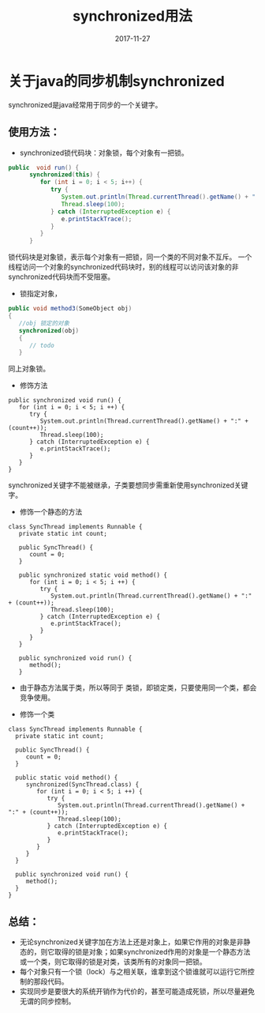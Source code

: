 ﻿---
title: synchronized用法
date: 2017-11-27
categories: java
tags:
- synchronized
---


关于java的同步机制synchronized
=======================

synchronized是java经常用于同步的一个关键字。
<!---begin--->
使用方法：
-----

- synchronized锁代码块：对象锁，每个对象有一把锁。

```java
public  void run() {
      synchronized(this) {
         for (int i = 0; i < 5; i++) {
            try {
               System.out.println(Thread.currentThread().getName() + ":" + (count++));
               Thread.sleep(100);
            } catch (InterruptedException e) {
               e.printStackTrace();
            }
         }
      }
```
锁代码块是对象锁，表示每个对象有一把锁，同一个类的不同对象不互斥。
一个线程访问一个对象的synchronized代码块时，别的线程可以访问该对象的非synchronized代码块而不受阻塞。


- 锁指定对象，

```java
public void method3(SomeObject obj)
{
   //obj 锁定的对象
   synchronized(obj)
   {
      // todo
   }

```
同上对象锁。

- 修饰方法


```
public synchronized void run() {
   for (int i = 0; i < 5; i ++) {
      try {
         System.out.println(Thread.currentThread().getName() + ":" + (count++));
         Thread.sleep(100);
      } catch (InterruptedException e) {
         e.printStackTrace();
      }
   }
}
```
synchronized关键字不能被继承，子类要想同步需重新使用synchronized关键字。


- 修饰一个静态的方法


```
class SyncThread implements Runnable {
   private static int count;
 
   public SyncThread() {
      count = 0;
   }
 
   public synchronized static void method() {
      for (int i = 0; i < 5; i ++) {
         try {
            System.out.println(Thread.currentThread().getName() + ":" + (count++));
            Thread.sleep(100);
         } catch (InterruptedException e) {
            e.printStackTrace();
         }
      }
   }
 
   public synchronized void run() {
      method();
   }
```
- 由于静态方法属于类，所以等同于 类锁，即锁定类，只要使用同一个类，都会竞争使用。


- 修饰一个类


 ```
class SyncThread implements Runnable {
   private static int count;
 
   public SyncThread() {
      count = 0;
   }
 
   public static void method() {
      synchronized(SyncThread.class) {
         for (int i = 0; i < 5; i ++) {
            try {
               System.out.println(Thread.currentThread().getName() + ":" + (count++));
               Thread.sleep(100);
            } catch (InterruptedException e) {
               e.printStackTrace();
            }
         }
      }
   }
 
   public synchronized void run() {
      method();
   }
}
```

总结：
---

- 无论synchronized关键字加在方法上还是对象上，如果它作用的对象是非静态的，则它取得的锁是对象；如果synchronized作用的对象是一个静态方法或一个类，则它取得的锁是对类，该类所有的对象同一把锁。
- 每个对象只有一个锁（lock）与之相关联，谁拿到这个锁谁就可以运行它所控制的那段代码。
- 实现同步是要很大的系统开销作为代价的，甚至可能造成死锁，所以尽量避免无谓的同步控制。
